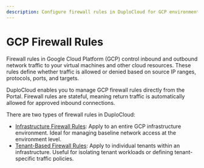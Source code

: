 ```yaml
---
description: Configure firewall rules in DuploCloud for GCP environments
---
```


# GCP Firewall Rules

Firewall rules in Google Cloud Platform (GCP) control inbound and outbound network traffic to your virtual machines and other cloud resources. These rules define whether traffic is allowed or denied based on source IP ranges, protocols, ports, and targets.

DuploCloud enables you to manage GCP firewall rules directly from the Portal. Firewall rules are stateful, meaning return traffic is automatically allowed for approved inbound connections.

There are two types of firewall rules in DuploCloud:

* [Infrastructure Firewall Rules](infrastructure-firewall-rules.md): Apply to an entire GCP infrastructure environment. Ideal for managing baseline network access at the environment level.
* [Tenant-Based Firewall Rules](tenant-based-firewall-rules.md): Apply to individual tenants within an infrastructure. Useful for isolating tenant workloads or defining tenant-specific traffic policies.
